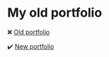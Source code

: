 # My old portfolio

❌ [Old portfolio](https://j-filip.github.io/my_resume)

✔️ [New portfolio](https://filip-jugkala.com) 
